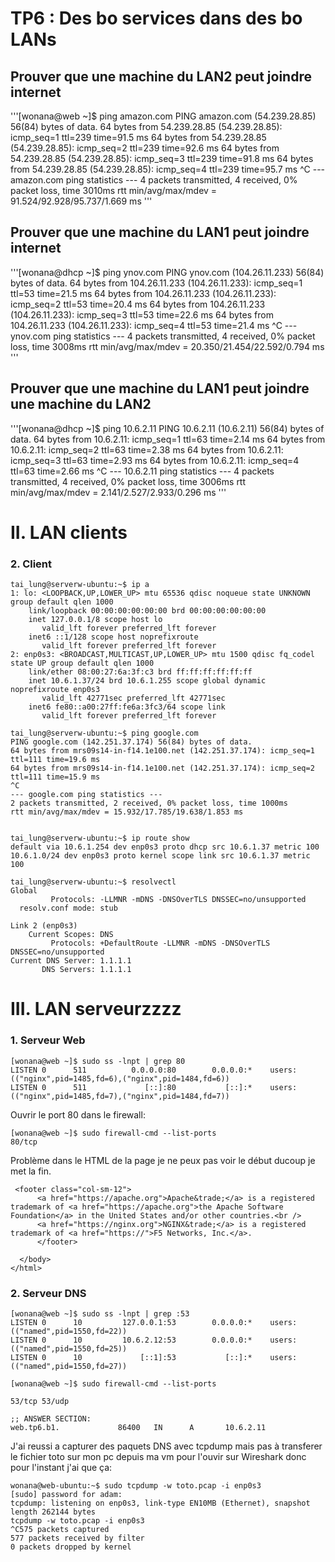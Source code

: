 # TP6 : Des bo services dans des bo LANs

## Prouver que une machine du LAN2 peut joindre internet 
'''[wonana@web ~]$ ping amazon.com
PING amazon.com (54.239.28.85) 56(84) bytes of data.
64 bytes from 54.239.28.85 (54.239.28.85): icmp_seq=1 ttl=239 time=91.5 ms
64 bytes from 54.239.28.85 (54.239.28.85): icmp_seq=2 ttl=239 time=92.6 ms
64 bytes from 54.239.28.85 (54.239.28.85): icmp_seq=3 ttl=239 time=91.8 ms
64 bytes from 54.239.28.85 (54.239.28.85): icmp_seq=4 ttl=239 time=95.7 ms
^C
--- amazon.com ping statistics ---
4 packets transmitted, 4 received, 0% packet loss, time 3010ms
rtt min/avg/max/mdev = 91.524/92.928/95.737/1.669 ms
'''
## Prouver que une machine du LAN1 peut joindre internet 
'''[wonana@dhcp ~]$ ping ynov.com
PING ynov.com (104.26.11.233) 56(84) bytes of data.
64 bytes from 104.26.11.233 (104.26.11.233): icmp_seq=1 ttl=53 time=21.5 ms
64 bytes from 104.26.11.233 (104.26.11.233): icmp_seq=2 ttl=53 time=20.4 ms
64 bytes from 104.26.11.233 (104.26.11.233): icmp_seq=3 ttl=53 time=22.6 ms
64 bytes from 104.26.11.233 (104.26.11.233): icmp_seq=4 ttl=53 time=21.4 ms
^C
--- ynov.com ping statistics ---
4 packets transmitted, 4 received, 0% packet loss, time 3008ms
rtt min/avg/max/mdev = 20.350/21.454/22.592/0.794 ms
'''

## Prouver que une machine du LAN1 peut joindre une machine du LAN2
'''[wonana@dhcp ~]$ ping 10.6.2.11
PING 10.6.2.11 (10.6.2.11) 56(84) bytes of data.
64 bytes from 10.6.2.11: icmp_seq=1 ttl=63 time=2.14 ms
64 bytes from 10.6.2.11: icmp_seq=2 ttl=63 time=2.38 ms
64 bytes from 10.6.2.11: icmp_seq=3 ttl=63 time=2.93 ms
64 bytes from 10.6.2.11: icmp_seq=4 ttl=63 time=2.66 ms
^C
--- 10.6.2.11 ping statistics ---
4 packets transmitted, 4 received, 0% packet loss, time 3006ms
rtt min/avg/max/mdev = 2.141/2.527/2.933/0.296 ms
'''

# II. LAN clients
### 2. Client
```
tai_lung@serverw-ubuntu:~$ ip a
1: lo: <LOOPBACK,UP,LOWER_UP> mtu 65536 qdisc noqueue state UNKNOWN group default qlen 1000
    link/loopback 00:00:00:00:00:00 brd 00:00:00:00:00:00
    inet 127.0.0.1/8 scope host lo
       valid_lft forever preferred_lft forever
    inet6 ::1/128 scope host noprefixroute
       valid_lft forever preferred_lft forever
2: enp0s3: <BROADCAST,MULTICAST,UP,LOWER_UP> mtu 1500 qdisc fq_codel state UP group default qlen 1000
    link/ether 08:00:27:6a:3f:c3 brd ff:ff:ff:ff:ff:ff
    inet 10.6.1.37/24 brd 10.6.1.255 scope global dynamic noprefixroute enp0s3
       valid_lft 42771sec preferred_lft 42771sec
    inet6 fe80::a00:27ff:fe6a:3fc3/64 scope link
       valid_lft forever preferred_lft forever
```
```
tai_lung@serverw-ubuntu:~$ ping google.com
PING google.com (142.251.37.174) 56(84) bytes of data.
64 bytes from mrs09s14-in-f14.1e100.net (142.251.37.174): icmp_seq=1 ttl=111 time=19.6 ms
64 bytes from mrs09s14-in-f14.1e100.net (142.251.37.174): icmp_seq=2 ttl=111 time=15.9 ms
^C
--- google.com ping statistics ---
2 packets transmitted, 2 received, 0% packet loss, time 1000ms
rtt min/avg/max/mdev = 15.932/17.785/19.638/1.853 ms


tai_lung@serverw-ubuntu:~$ ip route show
default via 10.6.1.254 dev enp0s3 proto dhcp src 10.6.1.37 metric 100
10.6.1.0/24 dev enp0s3 proto kernel scope link src 10.6.1.37 metric 100

tai_lung@serverw-ubuntu:~$ resolvectl
Global
         Protocols: -LLMNR -mDNS -DNSOverTLS DNSSEC=no/unsupported
  resolv.conf mode: stub

Link 2 (enp0s3)
    Current Scopes: DNS
         Protocols: +DefaultRoute -LLMNR -mDNS -DNSOverTLS DNSSEC=no/unsupported
Current DNS Server: 1.1.1.1
       DNS Servers: 1.1.1.1
```
# III. LAN serveurzzzz
### 1. Serveur Web
```
[wonana@web ~]$ sudo ss -lnpt | grep 80
LISTEN 0      511          0.0.0.0:80        0.0.0.0:*    users:(("nginx",pid=1485,fd=6),("nginx",pid=1484,fd=6))
LISTEN 0      511             [::]:80           [::]:*    users:(("nginx",pid=1485,fd=7),("nginx",pid=1484,fd=7))
```
Ouvrir le port 80 dans le firewall:
```
[wonana@web ~]$ sudo firewall-cmd --list-ports
80/tcp
```
Problème dans le HTML de la page je ne peux pas voir le début 
ducoup je met la fin.
```
 <footer class="col-sm-12">
      <a href="https://apache.org">Apache&trade;</a> is a registered trademark of <a href="https://apache.org">the Apache Software Foundation</a> in the United States and/or other countries.<br />
      <a href="https://nginx.org">NGINX&trade;</a> is a registered trademark of <a href="https://">F5 Networks, Inc.</a>.
      </footer>

  </body>
</html>
```
### 2. Serveur DNS
```
[wonana@web ~]$ sudo ss -lnpt | grep :53
LISTEN 0      10         127.0.0.1:53        0.0.0.0:*    users:(("named",pid=1550,fd=22))
LISTEN 0      10         10.6.2.12:53        0.0.0.0:*    users:(("named",pid=1550,fd=25))
LISTEN 0      10             [::1]:53           [::]:*    users:(("named",pid=1550,fd=27))

[wonana@web ~]$ sudo firewall-cmd --list-ports

53/tcp 53/udp
```
```
;; ANSWER SECTION:
web.tp6.b1.             86400   IN      A       10.6.2.11
```
J'ai reussi a capturer des paquets DNS avec tcpdump mais pas à transferer le fichier toto sur mon pc depuis ma vm
pour l'ouvir sur Wireshark donc pour l'instant j'ai que ça:
```
wonana@web-ubuntu:~$ sudo tcpdump -w toto.pcap -i enp0s3
[sudo] password for adam:
tcpdump: listening on enp0s3, link-type EN10MB (Ethernet), snapshot length 262144 bytes
tcpdump -w toto.pcap -i enp0s3
^C575 packets captured
577 packets received by filter
0 packets dropped by kernel
```